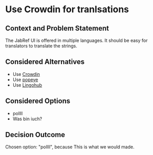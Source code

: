 # Use Crowdin for tranlsations

## Context and Problem Statement

The JabRef UI is offered in multiple languages. It should be easy for translators to translate the strings.

## Considered Alternatives

* Use [Crowdin](http://crowdin.com/)
* Use [popeye](https://github.com/JabRef/popeye)
* Use [Lingohub](https://lingohub.com/)

## Considered Options

* pollll
*  Was bin iuch?

## Decision Outcome

Chosen option: "pollll", because This is what we would made.
